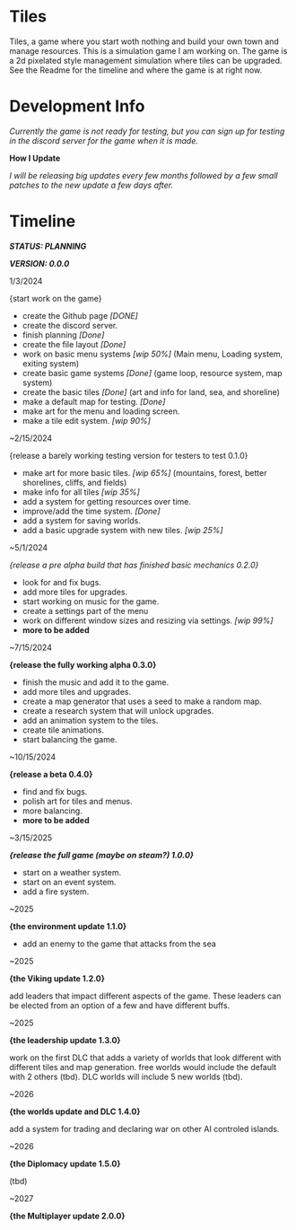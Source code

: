 # Tiles

Tiles, a game where you start woth nothing and build your own town and manage resources. This is a simulation game I am working on. The game is a 2d pixelated style management simulation where tiles can be upgraded. See the Readme for the timeline and where the game is at right now.

# Development Info

*Currently the game is not ready for testing, but you can sign up for testing in the discord server for the game when it is made.*

**How I Update**

*I will be releasing big updates every few months followed by a few small patches to the new update a few days after.*



# Timeline

***STATUS: PLANNING***

***VERSION: 0.0.0***

1/3/2024

{start work on the game}

- create the Github page *[DONE]*
- create the discord server.
- finish planning *[Done]*
- create the file layout *[Done]*
- work on basic menu systems *[wip 50%]*
  (Main menu, Loading system, exiting system)
- create basic game systems *[Done]*
  (game loop, resource system, map system)
- create the basic tiles *[Done]*
  (art and info for land, sea, and shoreline)
- make a default map for testing. *[Done]*
- make art for the menu and loading screen.
- make a tile edit system. *[wip 90%]*

~2/15/2024

{release a barely working testing version for testers to test 0.1.0}

- make art for more basic tiles. *[wip 65%]*
  (mountains, forest, better shorelines, cliffs, and fields)
- make info for all tiles *[wip 35%]*
- add a system for getting resources over time.
- improve/add the time system. *[Done]*
- add a system for saving worlds.
- add a basic upgrade system with new tiles. *[wip 25%]*

~5/1/2024

*{release a pre alpha build that has finished basic mechanics 0.2.0}*

- look for and fix bugs.
- add more tiles for upgrades.
- start working on music for the game.
- create a settings part of the menu
- work on different window sizes and resizing via settings. *[wip 99%]*
- **more to be added**

~7/15/2024

**{release the fully working alpha 0.3.0}**

- finish the music and add it to the game.
- add more tiles and upgrades.
- create a map generator that uses a seed to make a random map.
- create a research system that will unlock upgrades.
- add an animation system to the tiles.
- create tile animations.
- start balancing the game. 

~10/15/2024

**{release a beta 0.4.0}**

- find and fix bugs.
- polish art for tiles and menus.
- more balancing.
- **more to be added**

~3/15/2025

***{release the full game (maybe on steam?) 1.0.0}***

- start on a weather system.
- start on an event system.
- add a fire system.

~2025

**{the environment update 1.1.0}**

- add an enemy to the game that attacks from the sea

~2025

**{the Viking update 1.2.0}**

add leaders that impact different aspects of the game. These leaders can be elected from an option of a few and have different buffs.

~2025

**{the leadership update 1.3.0}**

work on the first DLC that adds a variety of worlds that look different with different tiles and map generation.
free worlds would include the default with 2 others (tbd).
DLC worlds will include 5 new worlds (tbd).

~2026

**{the worlds update and DLC 1.4.0}**

add a system for trading and declaring war on other AI controled islands.

~2026

**{the Diplomacy update 1.5.0}**

(tbd)

~2027

**{the Multiplayer update 2.0.0}**
